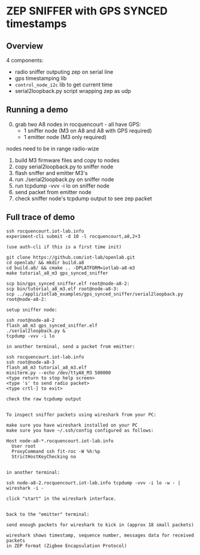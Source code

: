 ZEP SNIFFER with GPS SYNCED timestamps
======================================


Overview
--------

4 components:
- radio sniffer outputing zep on serial line
- gps timestamping lib
- `control_node_i2c` lib to get current time
- serial2loopback.py script wrapping zep as udp

Running a demo
--------------

0. grab two A8 nodes in rocquencourt - all have GPS:
   - 1 sniffer node (M3 on A8 and A8 with GPS required)
   - 1 emitter node (M3 only required)

nodes need to be in range radio-wize

1. build M3 firmware files and copy to nodes
2. copy serial2loopback.py to sniffer node
3. flash sniffer and emitter M3's
4. run ./serial2loopback.py on sniffer node
5. run tcpdump -vvv -i lo on sniffer node
6. send packet from emitter node
7. check sniffer node's tcpdump output to see zep packet

Full trace of demo
------------------
```
ssh rocquencourt.iot-lab.info
experiment-cli submit -d 10 -l rocquencourt,a8,2+3

(use auth-cli if this is a first time init)

git clone https://github.com/iot-lab/openlab.git
cd openlab/ && mkdir build.a8
cd build.a8/ && cmake .. -DPLATFORM=iotlab-a8-m3
make tutorial_a8_m3 gps_synced_sniffer

scp bin/gps_synced_sniffer.elf root@node-a8-2:
scp bin/tutorial_a8_m3.elf root@node-a8-3:
scp ../appli/iotlab_examples/gps_synced_sniffer/serial2loopback.py root@node-a8-2:

setup sniffer node:

ssh root@node-a8-2
flash_a8_m3 gps_synced_sniffer.elf
./serial2loopback.py &
tcpdump -vvv -i lo

in another terminal, send a packet from emitter:

ssh rocquencourt.iot-lab.info
ssh root@node-a8-3
flash_a8_m3 tutorial_a8_m3.elf
miniterm.py --echo /dev/ttyA8_M3 500000
<type return to stop help screen>
<type 's' to send radio packet>
<type crtl-] to exit>

check the raw tcpdump output


To inspect sniffer packets using wireshark from your PC:

make sure you have wireshark installed on your PC
make sure you have ~/.ssh/config configured as follows:

Host node-a8-*.rocquencourt.iot-lab.info
  User root
  ProxyCommand ssh fit-roc -W %h:%p
  StrictHostKeyChecking no


in another terminal:

ssh node-a8-2.rocquencourt.iot-lab.info tcpdump -vvv -i lo -w - | wireshark -i -

click "start" in the wireshark interface.


back to the "emitter" terminal:

send enough packets for wireshark to kick in (approx 18 small packets)

wireshark shows timestamp, sequence number, messages data for received packets
in ZEP format (Zigbee Encapsulation Protocol)
```
